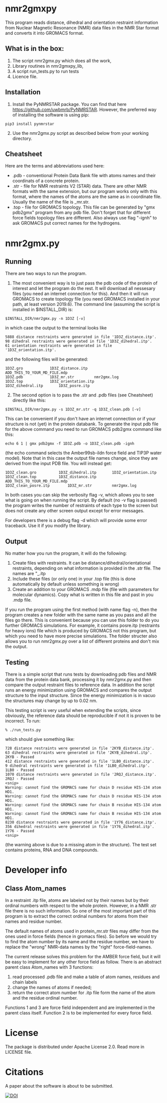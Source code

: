 nmr2gmxpy
=========

This program reads distance, dihedral and orientation restraint information
from Nuclear Magnetic Resonance (NMR) data files in the NMR Star format
and converts it into GROMACS format.

## What is in the box:
1. The script nmr2gmx.py which does all the work,
2. Library routines in nmr2gmxpy_lib,
3. A script run_tests.py to run tests
4. Licence file.

## Installation
1. Install the PyNMRSTAR package. You can find that here
https://github.com/uwbmrb/PyNMRSTAR. However, the preferred way of installing  the software is using pip:
```
pip3 install pynmrstar
```
2. Use the nmr2gmx.py script as described below from your working directory.
 
Cheatsheet
----------
Here are the terms and abbreviations used here:
* .pdb - conventional Protein Data Bank file with atoms names and their coordinats of a concrete protein.
* .str - file for NMR restraints V2 (STAR) data. There are other NMR formats with the same extension, but our program works only with this format, where the names of the atoms are the same as in coordinate file. Usually the name of the file is <protein>_mr.str.
* .top - file for GROMACS topology. This file can be generated by "gmx pdb2gmx" program from any pdb file. Don't forget that for different force fields topology files are different. Also always use flag "-ignh" to ask GROMACS put correct names for the hydrogens.

# nmr2gmx.py

## Running

There are two ways to run the program. 

1. The most convenient way is to just pass the pdb code of the protein of interest and let the program do the rest.
It will download all nessesary files (you need an internet connection for this). And then it will run GROMACS to create topology file (you need GROMACS installed in your path, at least version 2019.6). The command line (assuming the script is installed in $INSTALL_DIR) is:
```
$INSTALL_DIR/nmr2gmx.py -n 1D3Z [-v]
```
in which case the output to the terminal looks like
```
5888 distance restraints were generated in file '1D3Z_distance.itp'.
98 dihedral restraints were generated in file '1D3Z_dihedral.itp'.
61 orientation restraints were generated in file '1D3Z_orientation.itp'.
```
and the following files will be generated:
```
1D3Z.gro			1D3Z_distance.itp		ADD_THIS_TO_YOUR_MD_FILE.mdp
1D3Z.pdb			1D3Z_mr.str			nmr2gmx.log
1D3Z.top			1D3Z_orientation.itp
1D3Z_dihedral.itp		1D3Z_posre.itp
```
2. The second option is to pass the .str and .pdb files (see Cheatsheet) directly like this:
```
$INSTALL_DIR/nmr2gmx.py -s 1D3Z_mr.str -q 1D3Z_clean.pdb [-v]
```
This can be convenient if you don't have an internet connection or if your structure is not (yet) in the protein databank. To generate the input pdb file for the above command you need to run GROMACS pdb2gmx command like this:
```
echo 6 1 | gmx pdb2gmx -f 1D3Z.pdb -o 1D3Z_clean.pdb -ignh
```
(the echo command selects the Amber99sb-ildn force field and TIP3P water model). Note that in this case the output file names  change, since they are derived from the  input PDB file. You will instead get:
```
1D3Z_clean.gro			1D3Z_dihedral.itp		1D3Z_orientation.itp
1D3Z_clean.top			1D3Z_distance.itp		ADD_THIS_TO_YOUR_MD_FILE.mdp
1D3Z_clean_posre.itp		1D3Z_mr.str			nmr2gmx.log
```

In both cases you can skip the verbosity flag -v,  which allows you to
see what is going on when running the script. By default (no -v flag
is passed) the program writes the number of restraints of each type to
the screen but does not create any other screen output except for
error messages.

For developers there is a debug flag -d which will provide some error traceback. Use it if you modify the library.

## Output

No matter how you run the program, it will do the following:
1. Create files with restraints. It can be distance/dihedral/orientational restraints, depending on what information is provided in the .str file. The names are "<protein>_<restraint>.itp
2. Include these files (or only one) in your .top file (this is done automatically by default unless something is wrong)
3. Create an addition to your GROMACS .mdp file (file with parameters for molecular dynamics). Copy what is written in this file and past in you .mdp file.

If you run the program using the first method (with name flag -n), then the program creates a new folder with the same name as you pass and all the files go there. This is convenient because you can use this folder to do you further GROMACS simulations. For example, it contains posre.itp (restraints for heavy ions) file which is produced by GROMACS not this program, but which you need to have more precise simulations. The folder structer also allows you to run nmr2gmx.py over a list of different proteins and don't mix the output.

## Testing

There is a simple script that runs tests by downloading pdb files and
NMR data from the protein data bank, processing it by nmr2gmx.py and
then compare the output restraint files to reference data. In addition
the script runs an energy minimization using GROMACS and compares the
output structure to the input structure. Since the energy minimization
is in vacuo the structures may change by up to 0.02 nm.

This testing script is very useful when extending the scripts, since obviously, the reference data should be reproducible if not it is proven to be incorrect. To run:
```shell
% ./run_tests.py
```
which should give something like:
```shell
728 distance restraints were generated in file '2KYB_distance.itp'.
63 dihedral restraints were generated in file '2KYB_dihedral.itp'.
2KYB - Passed
412 distance restraints were generated in file '1LB0_distance.itp'.
9 dihedral restraints were generated in file '1LB0_dihedral.itp'.
1LB0 - Passed
1070 distance restraints were generated in file '2RQJ_distance.itp'.
2RQJ - Passed
<snip>
Warning: cannot find the GROMACS name for chain D residue HIS-134 atom HD1.
Warning: cannot find the GROMACS name for chain D residue HIS-134 atom HD1.
Warning: cannot find the GROMACS name for chain B residue HIS-134 atom HD1.
Warning: cannot find the GROMACS name for chain B residue HIS-134 atom HD1.
8230 distance restraints were generated in file '1Y76_distance.itp'.
356 dihedral restraints were generated in file '1Y76_dihedral.itp'.
1Y76 - Passed
<snip>
```
(the warning above is due to a missing atom in the structure). The
test set contains proteins, RNA and DNA compounds.

# Developer info

## Class Atom_names

In a restraint .itp file, atoms are labeled not by their names but by their ordinal numbers with respect to the whole protein.  However, in a NMR .str file there is no such information. So one of the most important part of this program is to extract the correct ordinal numbers for atoms from their names and residue number.

The default names of atoms used in protein_mr.str files may differ from the ones used in force fields (hence in gromacs files). So before we would try to find the atom number by its name and the residue number, we have to replace the "wrong" NMR-data names by the "right" force-field-names.

The current release solves this problem for the AMBER force field, but it will be easy to implement for any other force field as follow. There is an abstract parent class Atom_names with 3 functions: 
1. read processed .pdb file and make a table of atom names, residues and chain labels
2. change the names of atoms if needed;
3. return the correct atom number for .itp file form the name of the atom and the residue ordinal number. 

Functions 1 and 3 are force field independent and are implemented in
the parent class itself. Function 2 is to be implemented for every
force field.

License
=======

The package is distributed under Apache License 2.0. Read more in LICENSE file.

Citations
=========

A paper about the software is about to be submitted.


[![DOI](https://zenodo.org/badge/DOI/10.5281/zenodo.4019826.svg)](https://doi.org/10.5281/zenodo.4019826)


